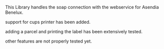 This Library handles the soap connection with the webservice for Asendia Benelux.

support for cups printer has been added.

adding a parcel and printing the label has been extensively tested.

other features are not properly tested yet.
